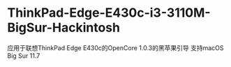 # ThinkPad-Edge-E430c-i3-3110M-BigSur-Hackintosh
应用于联想ThinkPad Edge E430c的OpenCore 1.0.3的黑苹果引导 支持macOS Big Sur 11.7

